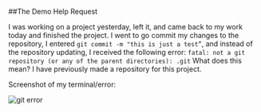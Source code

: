 ##The Demo Help Request

I was working on a project yesterday, left it, and came back to my work today and finished the project. I went to go commit my changes to the repository, I entered ```git commit -m "this is just a test”```, and instead of the repository updating, I received the following error:
```fatal: not a git repository (or any of the parent directories): .git```
What does this mean? I have previously made a repository for this project.

Screenshot of my terminal/error:

![git error](img1.png)
